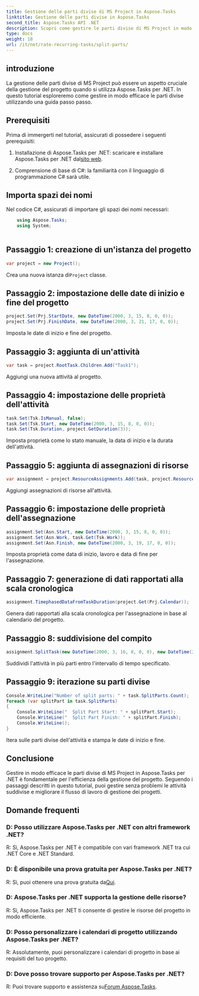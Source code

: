 ```yaml
---
title: Gestione delle parti divise di MS Project in Aspose.Tasks
linktitle: Gestione delle parti divise in Aspose.Tasks
second_title: Aspose.Tasks API .NET
description: Scopri come gestire le parti divise di MS Project in modo efficiente con Aspose.Tasks per .NET. Migliora il flusso di lavoro della gestione dei progetti.
type: docs
weight: 18
url: /it/net/rate-recurring-tasks/split-parts/
---
```


## introduzione
La gestione delle parti divise di MS Project può essere un aspetto cruciale della gestione del progetto quando si utilizza Aspose.Tasks per .NET. In questo tutorial esploreremo come gestire in modo efficace le parti divise utilizzando una guida passo passo.
## Prerequisiti
Prima di immergerti nel tutorial, assicurati di possedere i seguenti prerequisiti:
1.  Installazione di Aspose.Tasks per .NET: scaricare e installare Aspose.Tasks per .NET dal[sito web](https://releases.aspose.com/tasks/net/).
   
2. Comprensione di base di C#: la familiarità con il linguaggio di programmazione C# sarà utile.

## Importa spazi dei nomi
Nel codice C#, assicurati di importare gli spazi dei nomi necessari:
```csharp
    using Aspose.Tasks;
    using System;
    
```

## Passaggio 1: creazione di un'istanza del progetto
```csharp
var project = new Project();
```
 Crea una nuova istanza di`Project` classe.
## Passaggio 2: impostazione delle date di inizio e fine del progetto
```csharp
project.Set(Prj.StartDate, new DateTime(2000, 3, 15, 8, 0, 0));
project.Set(Prj.FinishDate, new DateTime(2000, 3, 21, 17, 0, 0));
```
Imposta le date di inizio e fine del progetto.
## Passaggio 3: aggiunta di un'attività
```csharp
var task = project.RootTask.Children.Add("Task1");
```
Aggiungi una nuova attività al progetto.
## Passaggio 4: impostazione delle proprietà dell'attività
```csharp
task.Set(Tsk.IsManual, false);
task.Set(Tsk.Start, new DateTime(2000, 3, 15, 8, 0, 0));
task.Set(Tsk.Duration, project.GetDuration(3));
```
Imposta proprietà come lo stato manuale, la data di inizio e la durata dell'attività.
## Passaggio 5: aggiunta di assegnazioni di risorse
```csharp
var assignment = project.ResourceAssignments.Add(task, project.Resources.Add("r1"));
```
Aggiungi assegnazioni di risorse all'attività.
## Passaggio 6: impostazione delle proprietà dell'assegnazione
```csharp
assignment.Set(Asn.Start, new DateTime(2000, 3, 15, 8, 0, 0));
assignment.Set(Asn.Work, task.Get(Tsk.Work));
assignment.Set(Asn.Finish, new DateTime(2000, 3, 19, 17, 0, 0));
```
Imposta proprietà come data di inizio, lavoro e data di fine per l'assegnazione.
## Passaggio 7: generazione di dati rapportati alla scala cronologica
```csharp
assignment.TimephasedDataFromTaskDuration(project.Get(Prj.Calendar));
```
Genera dati rapportati alla scala cronologica per l'assegnazione in base al calendario del progetto.
## Passaggio 8: suddivisione del compito
```csharp
assignment.SplitTask(new DateTime(2000, 3, 16, 8, 0, 0), new DateTime(2000, 3, 17, 17, 0, 0), project.Get(Prj.Calendar));
```
Suddividi l'attività in più parti entro l'intervallo di tempo specificato.
## Passaggio 9: iterazione su parti divise
```csharp
Console.WriteLine("Number of split parts: " + task.SplitParts.Count);
foreach (var splitPart in task.SplitParts)
{
    Console.WriteLine("  Split Part Start: " + splitPart.Start);
    Console.WriteLine("  Split Part Finish: " + splitPart.Finish);
    Console.WriteLine();
}
```
Itera sulle parti divise dell'attività e stampa le date di inizio e fine.

## Conclusione
Gestire in modo efficace le parti divise di MS Project in Aspose.Tasks per .NET è fondamentale per l'efficienza della gestione del progetto. Seguendo i passaggi descritti in questo tutorial, puoi gestire senza problemi le attività suddivise e migliorare il flusso di lavoro di gestione dei progetti.
## Domande frequenti
### D: Posso utilizzare Aspose.Tasks per .NET con altri framework .NET?
R: Sì, Aspose.Tasks per .NET è compatibile con vari framework .NET tra cui .NET Core e .NET Standard.
### D: È disponibile una prova gratuita per Aspose.Tasks per .NET?
 R: Sì, puoi ottenere una prova gratuita da[Qui](https://releases.aspose.com/).
### D: Aspose.Tasks per .NET supporta la gestione delle risorse?
R: Sì, Aspose.Tasks per .NET ti consente di gestire le risorse del progetto in modo efficiente.
### D: Posso personalizzare i calendari di progetto utilizzando Aspose.Tasks per .NET?
R: Assolutamente, puoi personalizzare i calendari di progetto in base ai requisiti del tuo progetto.
### D: Dove posso trovare supporto per Aspose.Tasks per .NET?
 R: Puoi trovare supporto e assistenza su[Forum Aspose.Tasks](https://forum.aspose.com/c/tasks/15).